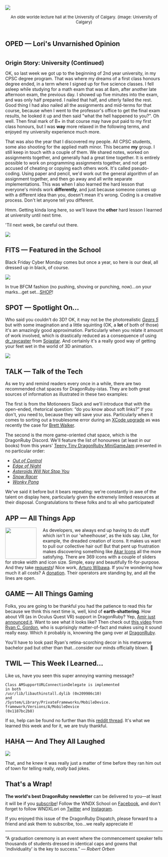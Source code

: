 <div style="display:none;font-size:0;line-height:0;max-height:0;mso-hide:all">DRD098: College days, easy icons, Black Friday fisticuffs and virtual reality. Something for every occassion.</div>

![](https://dragonrubydispatch.com/assets/images/u-of-c-lecture-hall-590x398.png)

<div style="font-size: small; text-align: center; padding-bottom: 20px;">An olde worlde lecture hall at the University of Calgary. (image: University of Calgary)</div>

## OPED &#8212; Lori's Unvarnished Opinion

<div style="font-size: large; text-align: left; padding-top: 20px;"><b>Origin Story:  University (Continued)</b></div>

OK, so last week we got up to the beginning of 2nd year university, in my CPSC degree program. That was where my dreams of a first class honours degree ended, in a term where I signed up for five science classes. I fell asleep while studying for a math exam that was at 8am, after another late afternoon exam, the previous day. I showed up five minutes into the exam, and was only half prepared. I nailed that half, and utterly failed the rest. Good thing I had also nailed all the assignments and mid-terms for that course, because when I went to the professor's office to get the final exam results, he looked it up and then said "what the hell happened to you?". Oh well. Then final mark of B+ in that course may have put paid to my first class honours, but I was **way** more relaxed in the following terms, and enjoyed my university experience much more.

That was also the year that I discovered my people. All CPSC students, some also shooting for the applied math minor. This became **my** group. I still keep in touch with a couple of them. We shared notes, worked on assignments together, and generally had a great time together. It is entirely possible to work on programming assignments together, and not get accused of cheating or copying each others work. It's called pseudo-coding. Using paper and pencil, we'd work out the general algorithm of an assignment together, and then go away and all write separate implementations. This was when I also learned the hard lesson that everyone's minds work **differently**, and just because someone comes up with a different idea than you, doesn't mean it's wrong. Coding is a creative process. Don't let anyone tell you different.

Hmm. Getting kinda long here, so we'll leave the **other** hard lesson I learned at university until next time.

'Til next week, be careful out there.

![](https://dragonrubydispatch.com/assets/images/lori-olson-signature.jpg)

<div style="height: 50px"/>

## FITS &#8212; Featured in the School

Black Friday Cyber Monday comes but once a year, so here is our deal, all dressed up in black, of course.

<p><a href="https://wndx.school/p/black-friday-2021"><img src="https://dragonrubydispatch.com/assets/images/bfcm-2021-590x453.png"></a></p>

In true BFCM fashion (no pushing, shoving or punching, now)...on your marks...get set...[SHOP](https://wndx.school/p/black-friday-2021)!

## SPOT &#8212; Spotlight On...

Who said you couldn't do 3D? OK, it may not be the photorealistic _[Gears 5](https://www.gears5.com)_ but with some imagination and a little squinting (OK, a **lot** of both of those) it's an amazingly good approximation. Particularly when you relate it amount of work involved, which is drastically reduced as a consequence of using [dr_raycaster](https://github.com/sojastar/dr_raycaster) from [Sojastar](https://github.com/sojastar). And certainly it's a really good way of getting your feet wet in the world of 3D animation.

![](https://dragonrubydispatch.com/assets/images/dr_raycaster.gif)

## TALK &#8212; Talk of the Tech

As we try and remind readers every once in a while, there are two recommended chat spaces for DragonRuby-istas. They are both great sources of information as illustrated in these two examples: 

The first is from the Motioneers Slack and we'll introduce that with the open-ended, rhetorical question: &ldquo;do you know about soft links?&rdquo; If you don't, you need to, because they will save your ass. Particularly when it comes to sorting out a troublesome error during an [XCode upgrade](https://motioneers.slack.com/archives/C055RDLS0/p1636770865035400) as was recently the case for [Brett Walker]().

The second is the more game-oriented chat space, which is the DragonRuby Discord. We'll feature the list of honourees (at least in our books) from this years' [Teeny Tiny DragonRuby MiniGameJam](https://itch.io/jam/teenytiny-dragonruby-minigamejam-2021) presented in no particular order:

* _[Out of Control](https://discord.com/channels/608064116111966245/772130277216092170/906158455491010622)_ 
* _[Edge of Night](https://discord.com/channels/608064116111966245/772130277216092170/905848468176797768)_ 
* _[Asteroids Will Not Stop You](https://discord.com/channels/608064116111966245/772130277216092170/905848261737316435)_
* _[Snow Racer](https://discord.com/channels/608064116111966245/772130277216092170/905848075279564800)_
* _[Wonky Pong](https://discord.com/channels/608064116111966245/772130277216092170/905840801156853820)_

We've said it before but it bears repeating: we're constantly in awe of the talent on display here, particularly given the extremely limited resources at their disposal. Congratulations to these folks and to all who participated!

## APP &#8212; All Things App

<a href="https://akaricons.com/"><img src="https://dragonrubydispatch.com/assets/images/akar-icons-100x100.png" style="float: left; padding-right: 20px; width: 100px"></a>

As developers, we always end up having to do stuff which isn't in our 'wheelhouse', as the kids say. Like, for example, the dreaded creation of icons. It makes us want to pull our collective hair out! But that pent up frustration makes discovering something like [Akar Icons](https://akaricons.com/) all the more satisfying. There are 369 icons with a couple of sliders for stroke width and icon size. Simple, easy and beautifully fit-for-purpose. And they take [requests](https://github.com/artcoholic/akar-icons/issues/new?assignees=artcoholic&labels=enhancement&template=icon-request.md&title=%5BICON+REQUEST%5D)! Nice work, [Arturo Wibawa](https://twitter.com/agwibawa). If you're wondering how much it all costs? A [donation](https://www.paypal.com/paypalme/awibawa/5). Their operators are standing by, and all the lines are open.

## GAME &#8212; All Things Gaming

Folks, you are going to be thankful you had the patience to read this far because we think this next time is, well, kind of **earth-shattering**. How about VR (as in Oculus Quest VR) support in DragonRuby?  Yep, [Amir just announced it](https://dragonruby.itch.io/dragonruby-gtk/devlog/313314/oculus-quest-and-dragonruby). Want to see what it looks like? Then check out [this video](https://www.youtube.com/watch?v=I_s_kyOUgzM) from [Ryan C. Gordon](https://twitter.com/icculus), who is suprisingly matter-of-fact and makes using it sound really easy.  Which it probably is, knowning the gang over at [DragonRuby](https://dragonruby.org).

You'll have to look past Ryan's retina-scorching decor in his metaverse bachelor pad but other than that...consider our minds officially blown. 🤯

## TWIL &#8212; This Week I Learned...

Like us, have you seen this super annoying warning message?

<code>Class AMSupportURLConnectionDelegate is implemented<br/>in both /usr/lib/libauthinstall.dylib (0x209986c10)<br/>and /System/Library/PrivateFrameworks/MobileDevice.</br>framework/Versions/A/MobileDevice (0x1187bc2b8)</code>

If so, help can be found no further than this [reddit thread](https://www.reddit.com/r/MacOS/comments/nqgvwg/class_amsupporturlconnectiondelegate_is/). It's what we learned this week and for it, we are truly thankful.


## HAHA &#8212; And They All Laughed

![](https://dragonrubydispatch.com/assets/images/bad-joke-590x335.png)

That, and he knew it was really just a matter of time before they ran him out of town for telling really, _really_ bad jokes.

## That's a Wrap!

**The world's best DragonRuby newsletter** can be delivered to you&#8212;at least it will be if you [subscribe](https://motivated-experimenter-209.ck.page/bd51551808)! Follow the WNDX School on [Facebook](https://www.facebook.com/wndxschool), and don't forget to follow WNDXLori on [Twitter](https://twitter.com/wndxlori) and [Instagram](https://instagram.com/wndxlori).

If you enjoyed this issue of the DragonRuby Dispatch, please forward to a friend and ask them to subscribe, too...we really appreciate it!

<hr/>

&ldquo;A graduation ceremony is an event where the commencement speaker tells thousands of students dressed in identical caps and gowns that 'individuality' is the key to success.&rdquo; &mdash; <em>Robert Orben</em>





